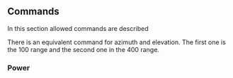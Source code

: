 ## Commands

In this section allowed commands are described

There is an equivalent command for azimuth and elevation. The first one is the 100 range and the second one in the 400 range.

### Power

